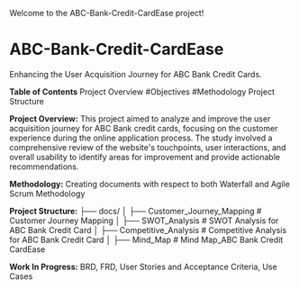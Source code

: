 Welcome to the ABC-Bank-Credit-CardEase project!
# ABC-Bank-Credit-CardEase
Enhancing the User Acquisition Journey for ABC Bank Credit Cards. 

**Table of Contents**
 Project Overview
 #Objectives
 #Methodology
 Project Structure

**Project Overview:** 
This project aimed to analyze and improve the user acquisition journey for ABC Bank credit cards, focusing on the customer experience during the online application process. The study involved a comprehensive review of the website's touchpoints, user interactions, and overall usability to identify areas for improvement and provide actionable recommendations.

**Methodology:**
Creating documents with respect to both Waterfall and Agile Scrum Methodology

**Project Structure:**
├── docs/
│   ├── Customer_Journey_Mapping  # Customer Journey Mapping
│   ├── SWOT_Analysis   # SWOT Analysis for ABC Bank Credit Card
│   ├── Competitive_Analysis # Competitive Analysis for ABC Bank Credit Card
│   ├── Mind_Map # Mind Map_ABC Bank Credit CardEase

**Work In Progress:**
BRD,
FRD,
User Stories and Acceptance Criteria,
Use Cases


